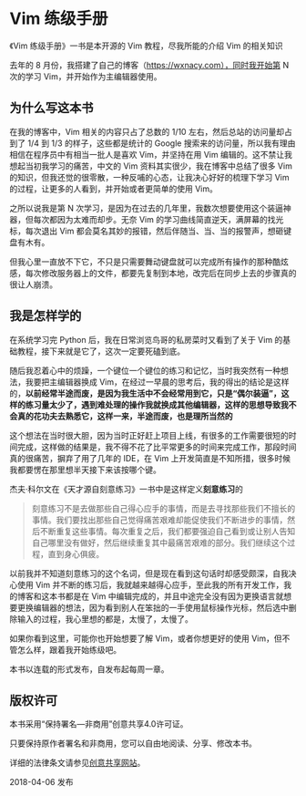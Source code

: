 # Vim 练级手册

《Vim 练级手册》一书是本开源的 Vim 教程，尽我所能的介绍 Vim 的相关知识

去年的 8 月份，我搭建了自己的博客（https://wxnacy.com），同时我开始第 N 次的学习 Vim，并开始作为主编辑器使用。

## 为什么写这本书

在我的博客中，Vim 相关的内容只占了总数的 1/10 左右，然后总站的访问量却占到了 1/4 到 1/3 的样子，这些都是统计的 Google 搜索来的访问量，所以我有理由相信在程序员中有相当一批人是喜欢 Vim，并坚持在用 Vim 编辑的。这不禁让我想起当初我学习的痛苦，中文的 Vim 资料其实很少，我在博客中总结了很多 Vim 的知识，但我还觉的很零散，一种反哺的心态，让我决心好好的梳理下学习 Vim 的过程，让更多的人看到，并开始或者更简单的使用 Vim。

之所以说我是第 N 次学习，是因为在过去的几年里，我数次想要使用这个装逼神器，但每次都因为太难而却步。无奈 Vim 的学习曲线简直逆天，满屏幕的找光标，每次退出 Vim 都会莫名其妙的报错，然后伴随当、当、当的报警声，想砸键盘有木有。

但我心里一直放不下它，不只是只需要舞动键盘就可以完成所有操作的那种酷炫感，每次修改服务器上的文件，都要先复制到本地，改完后在同步上去的步骤真的很让人崩溃。

## 我是怎样学的

在系统学习完 Python 后，我在日常浏览鸟哥的私房菜时又看到了关于 Vim 的基础教程，接下来就是它了，这次一定要死磕到底。

随后我忍着心中的烦躁，一个键位一个键位的练习和记忆，当时我突然有一种想法，我要把主编辑器换成 Vim，在经过一早晨的思考后，我的得出的结论是这样的，**以前经常半途而废，是因为我生活中不会经常用到它，只是“偶尔装逼”，这样的练习量太少了，遇到难处理的操作我就换成其他编辑器，这样的思想导致我不会真的花功夫去熟悉它，这样一来，半途而废，也是理所当然的**

这个想法在当时很大胆，因为当时正好赶上项目上线，有很多的工作需要很短的时间完成，这样做的结果是，我不得不花了比平常更多的时间来完成工作，那段时间真的很痛苦，摒弃了用了几年的 IDE，在 Vim 上开发简直是不知所措，很多时候我都要愣在那里想半天接下来该按哪个键。

杰夫·科尔文在《天才源自刻意练习》一书中是这样定义**刻意练习**的
> 刻意练习不是去做那些自己得心应手的事情，而是去寻找那些我们不擅长的事情。我们要找出那些自己觉得痛苦艰难却能促使我们不断进步的事情，然后不断重复这些事情。每次重复之后，我们都要强迫自己看到或让别人告知自己哪里没有做好，然后继续重复其中最痛苦艰难的部分。我们继续这个过程，直到身心俱疲。

以前我并不知道刻意练习的这个名词，但是现在看到这句话时却感受颇深，自我决心使用 Vim 并不断的练习后，我就越来越得心应手，至此我的所有开发工作，我的博客和这本书都是在 Vim 中编辑完成的，并且中途完全没有因为更换语言就想要更换编辑器的想法，因为看到别人在笨拙的一手使用鼠标操作光标，然后选中删除输入的过程，我心里想的都是，太慢了，太慢了。

如果你看到这里，可能你也开始想要了解 Vim，或者你想更好的使用 Vim，但不管怎么样，跟着我开始练级吧。

本书以连载的形式发布，自发布起每周一章。

<!-- 关于本书的电子版主题，开始我是想自己写一版的，但是估算了下工作量，感觉有些得不偿失，就偷懒使用了[阮一峰](http://www.ruanyifeng.com/home.html)先生在 [ECMAScript 6 入门](http://es6.ruanyifeng.com/)一书中使用的框架，特此署名。 -->

## 版权许可

本书采用“保持署名—非商用”创意共享4.0许可证。

只要保持原作者署名和非商用，您可以自由地阅读、分享、修改本书。

详细的法律条文请参见[创意共享网站](https://creativecommons.org/licenses/by-nc/4.0/)。

2018-04-06 发布
